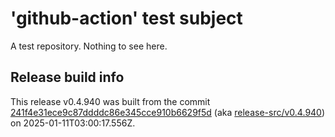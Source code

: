 # 'github-action' test subject

A test repository. Nothing to see here.


## Release build info

This release v0.4.940 was built from the commit [241f4e31ece9c87ddddc86e345cce910b6629f5d](https://github.com/kattecon/gh-release-test-ga/tree/241f4e31ece9c87ddddc86e345cce910b6629f5d) (aka [release-src/v0.4.940](https://github.com/kattecon/gh-release-test-ga/tree/release-src/v0.4.940)) on 2025-01-11T03:00:17.556Z.
        